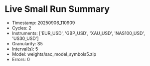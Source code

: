 # Live Small Run Summary
- Timestamp: 20250906_110909
- Cycles: 2
- Instruments: ['EUR_USD', 'GBP_USD', 'XAU_USD', 'NAS100_USD', 'US30_USD']
- Granularity: S5
- Interval(s): 5
- Model: weights/sac_model_symbols5.zip
- Errors: 0
